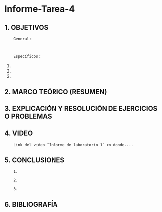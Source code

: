 # Informe-Tarea-4

## 1. OBJETIVOS
 
        General: 

        

        Específicos: 
 
  1. 
        
  2.
        
  3. 
        

## 2. MARCO TEÓRICO (RESUMEN)



## 3. EXPLICACIÓN Y RESOLUCIÓN DE EJERCICIOS O PROBLEMAS



## 4. VIDEO

        Link del video ¨Informe de laboratorio 1¨ en donde....

## 5. CONCLUSIONES

        1.
        
        2.
        
        3.
        


## 6. BIBLIOGRAFÍA
